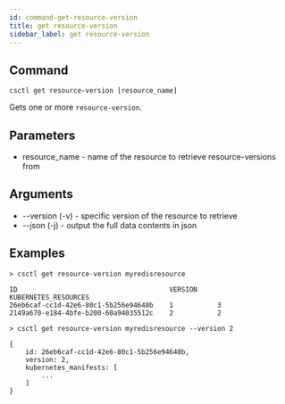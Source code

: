 ```yaml
---
id: command-get-resource-version
title: get resource-version
sidebar_label: get resource-version
---
```


## Command
`csctl get resource-version [resource_name]`

Gets one or more `resource-version`.

## Parameters
* resource_name - name of the resource to retrieve resource-versions from

## Arguments
* --version (-v) - specific version of the resource to retrieve
* --json (-j) - output the full data contents in json

## Examples
```
> csctl get resource-version myredisresource

ID                                      VERSION     KUBERNETES_RESOURCES
26eb6caf-cc1d-42e6-80c1-5b256e94648b    1           3
2149a670-e184-4bfe-b200-60a94035512c    2           2

> csctl get resource-version myredisresource --version 2

{
    id: 26eb6caf-cc1d-42e6-80c1-5b256e94648b,
    version: 2,
    kubernetes_manifests: [
        ...
    ]
}
```
